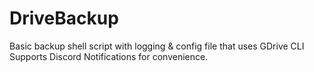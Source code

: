 # DriveBackup
Basic backup shell script with logging &amp; config file that uses GDrive CLI<br>
Supports Discord Notifications for convenience.
